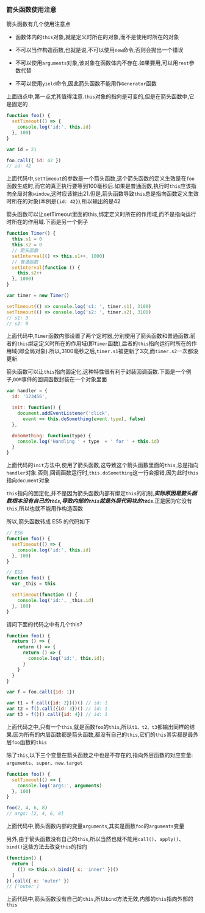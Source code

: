 ### 箭头函数使用注意
箭头函数有几个使用注意点

- 函数体内的`this`对象,就是定义时所在的对象,而不是使用时所在的对象

- 不可以当作构造函数,也就是说,不可以使用`new`命令,否则会抛出一个错误

- 不可以使用`arguments`对象,该对象在函数体内不存在.如果要用,可以用`rest`参数代替

- 不可以使用`yield`命令,因此箭头函数不能用作`Generator`函数

上面四点中,第一点尤其值得注意.`this`对象的指向是可变的,但是在箭头函数中,它是固定的

```javascript
function foo() {
  setTimeout(() => {
    console.log('id:', this.id)
  }, 100)
}

var id = 21

foo.call({ id: 42 })
// id: 42
```

上面代码中,`setTimeout`的参数是一个箭头函数,这个箭头函数的定义生效是在`foo`函数生成时,而它的真正执行要等到100毫秒后.如果是普通函数,执行时`this`应该指向全局对象`window`,这时应该输出21.但是,箭头函数导致`this`总是指向函数定义生效时所在的对象(本例是`{id: 42}`),所以输出的是42

箭头函数可以让setTimeout里面的this,绑定定义时所在的作用域,而不是指向运行时所在的作用域.下面是另一个例子

```javascript
function Timer() {
  this.s1 = 0
  this.s2 = 0
  // 箭头函数
  setInterval(() => this.s1++, 1000)
  // 普通函数
  setInterval(function () {
    this.s2++
  }, 1000)
}

var timer = new Timer()

setTimeout(() => console.log('s1: ', timer.s1), 3100)
setTimeout(() => console.log('s2: ', timer.s2), 3100)
// s1: 3
// s2: 0
```

上面代码中,`Timer`函数内部设置了两个定时器,分别使用了箭头函数和普通函数.前者的`this`绑定定义时所在的作用域(即`Timer`函数),后者的`this`指向运行时所在的作用域(即全局对象).所以,3100毫秒之后,`timer.s1`被更新了3次,而`timer.s2`一次都没更新

箭头函数可以让`this`指向固定化,这种特性很有利于封装回调函数.下面是一个例子,`DOM`事件的回调函数封装在一个对象里面

```javascript
var handler = {
  id: '123456',

  init: function() {
    document.addEventListener('click',
      event => this.doSomething(event.type), false)
  },

  doSomething: function(type) {
    console.log('Handling ' + type  + ' for ' + this.id)
  }
}
```

上面代码的`init`方法中,使用了箭头函数,这导致这个箭头函数里面的`this`,总是指向`handler`对象.否则,回调函数运行时,`this.doSomething`这一行会报错,因为此时`this`指向`document`对象

`this`指向的固定化,并不是因为箭头函数内部有绑定`this`的机制,**_实际原因是箭头函数根本没有自己的`this`,导致内部的`this`就是外层代码块的`this`_**.正是因为它没有`this`,所以也就不能用作构造函数

所以,箭头函数转成 ES5 的代码如下

```javascript
// ES6
function foo() {
  setTimeout(() => {
    console.log('id:', this.id)
  }, 100)
}

// ES5
function foo() {
  var _this = this

  setTimeout(function () {
    console.log('id:', _this.id)
  }, 100)
}
```

请问下面的代码之中有几个this?

```javascript
function foo() {
  return () => {
    return () => {
      return () => {
        console.log('id:', this.id);
      }
    }
  }
}

var f = foo.call({id: 1})

var t1 = f.call({id: 2})()() // id: 1
var t2 = f().call({id: 3})() // id: 1
var t3 = f()().call({id: 4}) // id: 1
```

上面代码之中,只有一个`this`,就是函数`foo`的`this`,所以`t1、t2、t3`都输出同样的结果.因为所有的内层函数都是箭头函数,都没有自己的`this`,它们的`this`其实都是最外层`foo`函数的`this`

除了`this`,以下三个变量在箭头函数之中也是不存在的,指向外层函数的对应变量: `arguments`、`super`、`new.target`

```javascript
function foo() {
  setTimeout(() => {
    console.log('args:', arguments)
  }, 100)
}

foo(2, 4, 6, 8)
// args: [2, 4, 6, 8]
```

上面代码中,箭头函数内部的变量`arguments`,其实是函数`foo`的`arguments`变量

另外,由于箭头函数没有自己的`this`,所以当然也就不能用`call()`、`apply()`、`bind()`这些方法去改变`this`的指向

```javascript
(function() {
  return [
    (() => this.x).bind({ x: 'inner' })()
  ]
}).call({ x: 'outer' })
// ['outer']
```

上面代码中,箭头函数没有自己的`this`,所以`bind`方法无效,内部的`this`指向外部的`this`